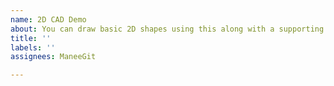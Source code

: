 ```yaml
---
name: 2D CAD Demo
about: You can draw basic 2D shapes using this along with a supporting Grid
title: ''
labels: ''
assignees: ManeeGit

---
```



